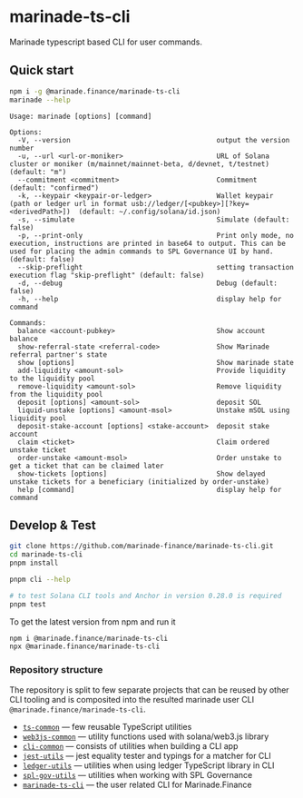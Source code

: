# marinade-ts-cli

Marinade typescript based CLI for user commands.

## Quick start

```bash
npm i -g @marinade.finance/marinade-ts-cli
marinade --help
```

```
Usage: marinade [options] [command]

Options:
  -V, --version                                    output the version number
  -u, --url <url-or-moniker>                       URL of Solana cluster or moniker (m/mainnet/mainnet-beta, d/devnet, t/testnet) (default: "m")
  --commitment <commitment>                        Commitment (default: "confirmed")
  -k, --keypair <keypair-or-ledger>                Wallet keypair (path or ledger url in format usb://ledger/[<pubkey>][?key=<derivedPath>])  (default: ~/.config/solana/id.json)
  -s, --simulate                                   Simulate (default: false)
  -p, --print-only                                 Print only mode, no execution, instructions are printed in base64 to output. This can be used for placing the admin commands to SPL Governance UI by hand. (default: false)
  --skip-preflight                                 setting transaction execution flag "skip-preflight" (default: false)
  -d, --debug                                      Debug (default: false)
  -h, --help                                       display help for command

Commands:
  balance <account-pubkey>                         Show account balance
  show-referral-state <referral-code>              Show Marinade referral partner's state
  show [options]                                   Show marinade state
  add-liquidity <amount-sol>                       Provide liquidity to the liquidity pool
  remove-liquidity <amount-sol>                    Remove liquidity from the liquidity pool
  deposit [options] <amount-sol>                   deposit SOL
  liquid-unstake [options] <amount-msol>           Unstake mSOL using liquidity pool
  deposit-stake-account [options] <stake-account>  deposit stake account
  claim <ticket>                                   Claim ordered unstake ticket
  order-unstake <amount-msol>                      Order unstake to get a ticket that can be claimed later
  show-tickets [options]                           Show delayed unstake tickets for a beneficiary (initialized by order-unstake)
  help [command]                                   display help for command
```

## Develop & Test

```bash
git clone https://github.com/marinade-finance/marinade-ts-cli.git
cd marinade-ts-cli
pnpm install

pnpm cli --help

# to test Solana CLI tools and Anchor in version 0.28.0 is required
pnpm test
```

To get the latest version from npm and run it

```bash
npm i @marinade.finance/marinade-ts-cli
npx @marinade.finance/marinade-ts-cli
```

### Repository structure

The repository is split to few separate projects that can be reused
by other CLI tooling and is composited into the resulted marinade user CLI
`@marinade.finance/marinade-ts-cli`.

* [`ts-common`](./packages/cli-common/) — few reusable TypeScript utilities
* [`web3js-common`](./packages/cli-common/) — utility functions used with solana/web3.js library
* [`cli-common`](./packages/cli-common/) — consists of utilities when building a CLI app
* [`jest-utils`](./packages/jest-utils/) — jest equality tester and typings for a matcher for CLI
* [`ledger-utils`](./packages/ledger-utils/) — utilities when using ledger TypeScript library in CLI
* [`spl-gov-utils`](./packages/spl-gov-utils/) — utilities when working with SPL Governance
* [`marinade-ts-cli`](./packages/marinade-ts-cli/) — the user related CLI for Marinade.Finance